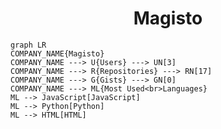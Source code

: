 <h1 align="center">Magisto</h1>

```mermaid
graph LR
COMPANY_NAME{Magisto}
COMPANY_NAME ---> U{Users} ---> UN[3]
COMPANY_NAME ---> R{Repositories} ---> RN[17]
COMPANY_NAME ---> G{Gists} ---> GN[0]
COMPANY_NAME ---> ML{Most Used<br>Languages}
ML --> JavaScript[JavaScript]
ML --> Python[Python]
ML --> HTML[HTML]
```
